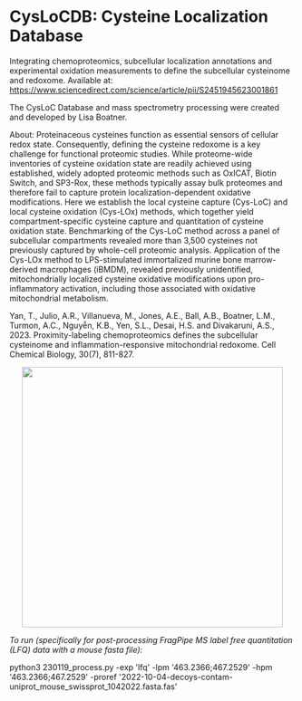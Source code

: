 # CysLoCDB: Cysteine Localization Database
Integrating chemoproteomics, subcellular localization annotations and experimental oxidation measurements to define the subcellular cysteinome and redoxome.
Available at: https://www.sciencedirect.com/science/article/pii/S2451945623001861

The CysLoC Database and mass spectrometry processing were created and developed by Lisa Boatner.

About: Proteinaceous cysteines function as essential sensors of cellular redox state. Consequently, defining the
cysteine redoxome is a key challenge for functional proteomic studies. While proteome-wide inventories
of cysteine oxidation state are readily achieved using established, widely adopted proteomic methods
such as OxICAT, Biotin Switch, and SP3-Rox, these methods typically assay bulk proteomes and therefore
fail to capture protein localization-dependent oxidative modifications. Here we establish the local cysteine
capture (Cys-LoC) and local cysteine oxidation (Cys-LOx) methods, which together yield compartment-specific cysteine capture and quantitation of cysteine oxidation state. Benchmarking of the Cys-LoC method
across a panel of subcellular compartments revealed more than 3,500 cysteines not previously captured
by whole-cell proteomic analysis. Application of the Cys-LOx method to LPS-stimulated immortalized murine
bone marrow-derived macrophages (iBMDM), revealed previously unidentified, mitochondrially localized
cysteine oxidative modifications upon pro-inflammatory activation, including those associated with oxidative
mitochondrial metabolism.

Yan, T., Julio, A.R., Villanueva, M., Jones, A.E., Ball, A.B., Boatner, L.M., Turmon, A.C., Nguyễn, K.B., Yen, S.L., Desai, H.S. and Divakaruni, A.S., 2023. Proximity-labeling chemoproteomics defines the subcellular cysteinome and inflammation-responsive mitochondrial redoxome. Cell Chemical Biology, 30(7), 811-827.

<p align="center">
  <img width="460" height="460" src="https://github.com/lmboat/cyslocdb/assets/35751646/58b3557f-98d6-41d4-9a71-871709d60b0f">
</p>

*To run (specifically for post-processing FragPipe MS label free quantitation (LFQ) data with a mouse fasta file):*

python3 230119_process.py -exp 'lfq' -lpm '463.2366;467.2529' -hpm '463.2366;467.2529' -proref '2022-10-04-decoys-contam-uniprot_mouse_swissprot_1042022.fasta.fas'

